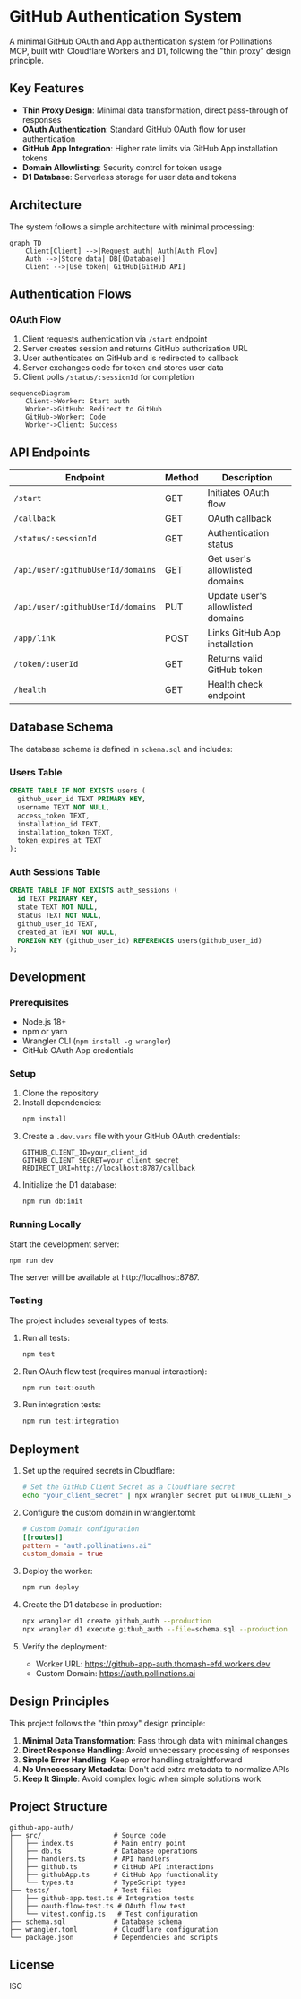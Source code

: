 # GitHub Authentication System

A minimal GitHub OAuth and App authentication system for Pollinations MCP, built with Cloudflare Workers and D1, following the "thin proxy" design principle.

## Key Features

- **Thin Proxy Design**: Minimal data transformation, direct pass-through of responses
- **OAuth Authentication**: Standard GitHub OAuth flow for user authentication
- **GitHub App Integration**: Higher rate limits via GitHub App installation tokens
- **Domain Allowlisting**: Security control for token usage
- **D1 Database**: Serverless storage for user data and tokens

## Architecture

The system follows a simple architecture with minimal processing:

```mermaid
graph TD
    Client[Client] -->|Request auth| Auth[Auth Flow]
    Auth -->|Store data| DB[(Database)]
    Client -->|Use token| GitHub[GitHub API]
```

## Authentication Flows

### OAuth Flow

1. Client requests authentication via `/start` endpoint
2. Server creates session and returns GitHub authorization URL
3. User authenticates on GitHub and is redirected to callback
4. Server exchanges code for token and stores user data
5. Client polls `/status/:sessionId` for completion

```mermaid
sequenceDiagram
    Client->Worker: Start auth
    Worker->GitHub: Redirect to GitHub
    GitHub->Worker: Code
    Worker->Client: Success
```

## API Endpoints

| Endpoint | Method | Description |
|----------|--------|-------------|
| `/start` | GET | Initiates OAuth flow |
| `/callback` | GET | OAuth callback |
| `/status/:sessionId` | GET | Authentication status |
| `/api/user/:githubUserId/domains` | GET | Get user's allowlisted domains |
| `/api/user/:githubUserId/domains` | PUT | Update user's allowlisted domains |
| `/app/link` | POST | Links GitHub App installation |
| `/token/:userId` | GET | Returns valid GitHub token |
| `/health` | GET | Health check endpoint |

## Database Schema

The database schema is defined in `schema.sql` and includes:

### Users Table
```sql
CREATE TABLE IF NOT EXISTS users (
  github_user_id TEXT PRIMARY KEY,
  username TEXT NOT NULL,
  access_token TEXT,
  installation_id TEXT,
  installation_token TEXT,
  token_expires_at TEXT
);
```

### Auth Sessions Table
```sql
CREATE TABLE IF NOT EXISTS auth_sessions (
  id TEXT PRIMARY KEY,
  state TEXT NOT NULL,
  status TEXT NOT NULL,
  github_user_id TEXT,
  created_at TEXT NOT NULL,
  FOREIGN KEY (github_user_id) REFERENCES users(github_user_id)
);
```

## Development

### Prerequisites

- Node.js 18+
- npm or yarn
- Wrangler CLI (`npm install -g wrangler`)
- GitHub OAuth App credentials

### Setup

1. Clone the repository
2. Install dependencies:
   ```bash
   npm install
   ```
3. Create a `.dev.vars` file with your GitHub OAuth credentials:
   ```
   GITHUB_CLIENT_ID=your_client_id
   GITHUB_CLIENT_SECRET=your_client_secret
   REDIRECT_URI=http://localhost:8787/callback
   ```
4. Initialize the D1 database:
   ```bash
   npm run db:init
   ```

### Running Locally

Start the development server:
```bash
npm run dev
```

The server will be available at http://localhost:8787.

### Testing

The project includes several types of tests:

1. Run all tests:
   ```bash
   npm test
   ```

2. Run OAuth flow test (requires manual interaction):
   ```bash
   npm run test:oauth
   ```

3. Run integration tests:
   ```bash
   npm run test:integration
   ```

## Deployment

1. Set up the required secrets in Cloudflare:
   ```bash
   # Set the GitHub Client Secret as a Cloudflare secret
   echo "your_client_secret" | npx wrangler secret put GITHUB_CLIENT_SECRET --name github-app-auth
   ```

2. Configure the custom domain in wrangler.toml:
   ```toml
   # Custom Domain configuration
   [[routes]]
   pattern = "auth.pollinations.ai"
   custom_domain = true
   ```

3. Deploy the worker:
   ```bash
   npm run deploy
   ```

4. Create the D1 database in production:
   ```bash
   npx wrangler d1 create github_auth --production
   npx wrangler d1 execute github_auth --file=schema.sql --production
   ```

5. Verify the deployment:
   - Worker URL: https://github-app-auth.thomash-efd.workers.dev
   - Custom Domain: https://auth.pollinations.ai

## Design Principles

This project follows the "thin proxy" design principle:

1. **Minimal Data Transformation**: Pass through data with minimal changes
2. **Direct Response Handling**: Avoid unnecessary processing of responses
3. **Simple Error Handling**: Keep error handling straightforward
4. **No Unnecessary Metadata**: Don't add extra metadata to normalize APIs
5. **Keep It Simple**: Avoid complex logic when simple solutions work

## Project Structure

```
github-app-auth/
├── src/                  # Source code
│   ├── index.ts          # Main entry point
│   ├── db.ts             # Database operations
│   ├── handlers.ts       # API handlers
│   ├── github.ts         # GitHub API interactions
│   ├── githubApp.ts      # GitHub App functionality
│   └── types.ts          # TypeScript types
├── tests/                # Test files
│   ├── github-app.test.ts # Integration tests
│   ├── oauth-flow-test.ts # OAuth flow test
│   └── vitest.config.ts   # Test configuration
├── schema.sql            # Database schema
├── wrangler.toml         # Cloudflare configuration
└── package.json          # Dependencies and scripts
```

## License

ISC
